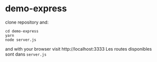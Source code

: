 # demo-express

clone repository and:

```zesh
cd demo-express
yarn
node server.js
```

and with your browser visit http://localhost:3333
Les routes disponibles sont dans `server.js`
